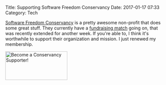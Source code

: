 Title: Supporting Software Freedom Conservancy
Date: 2017-01-17 07:33
Category: Tech

[Software Freedom Conservancy](https://sfconservancy.org/) is a pretty awesome non-profit that does some great stuff. They currently have a [fundraising match](https://sfconservancy.org/news/2016/nov/29/private-internet-access-2016-fundraising-match/) going on, that was recently extended for another week. If you're able to, I think it's worthwhile to support their organization and mission. I just renewed my membership.

<a href="https://sfconservancy.org/supporter/"><img src="https://sfconservancy.org/img/supporter-badge.png" width="194" height="90" alt="Become a Conservancy Supporter!" border="0"/></a>

